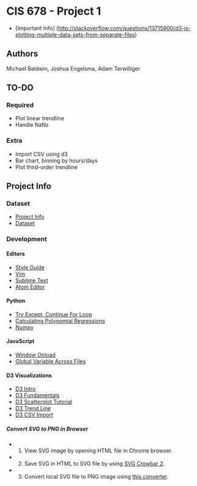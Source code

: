 # CIS 678 - Project 1



- [Important Info] (http://stackoverflow.com/questions/13715900/d3-js-plotting-multiple-data-sets-from-separate-files)


## Authors
Michael Baldwin, Joshua Engelsma, Adam Terwilliger

## TO-DO
### Required
- Plot linear trendline
- Handle NaNs

### Extra
- Import CSV using d3
- Bar chart, binning by hours/days
- Plot third-order trendline

## Project Info
### Dataset
- [Project Info](http://www.cis.gvsu.edu/~wolffe/courses/cs678/projects/project1.pdf)
- [Dataset](http://www.cis.gvsu.edu/~wolffe/courses/cs678/projects/downloads.txt)

### Development
#### Editors
- [Style Guide](https://www.python.org/dev/peps/pep-0008/)
- [Vim](http://vim.wikia.com/wiki/Converting_tabs_to_spaces)
- [Sublime Text](https://www.sublimetext.com/docs/2/indentation.html)
- [Atom Editor](https://atom.io/packages/tabs-to-spaces)

#### Python
- [Try Except, Continue For Loop](http://stackoverflow.com/questions/4799974/continue-on-except-of-a-try-block-in-python)
- [Calculating Polynomial Regressions](http://hotmath.com/hotmath_help/topics/quadratic-regression.html)
- [Numpy](http://docs.scipy.org/doc/numpy/reference/generated/numpy.linalg.solve.html#numpy.linalg.solve)

#### JavaScript
- [Window Onload](https://developer.mozilla.org/en-US/docs/Web/API/GlobalEventHandlers/onload)
- [Global Variable Across Files](http://stackoverflow.com/questions/3244361/can-i-access-variables-from-another-file)

#### D3 Visualizations
- [D3 Intro](http://d3js.org/#introduction)
- [D3 Fundamentals](http://alignedleft.com/tutorials/d3/fundamentals)
- [D3 Scatterplot Tutorial](https://www.oreilly.com/learning/making-a-scatterplot-with-d3-js)
- [D3 Trend Line](http://bl.ocks.org/benvandyke/8459843)
- [D3 CSV Import](https://github.com/mbostock/d3/wiki/CSV)

##### Convert SVG to PNG in Browser
- 1. View SVG image by opening HTML file in Chrome browser.
- 2. Save SVG in HTML to SVG file by using [SVG Crowbar 2](http://nytimes.github.io/svg-crowbar/). 
- 3. Convert local SVG file to PNG image using [this converter](http://techslides.com/demos/d3/convert-svg-png.html).

